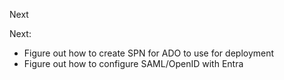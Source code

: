 Next

Next:

- Figure out how to create SPN for ADO to use for deployment
- Figure out how to configure SAML/OpenID with Entra